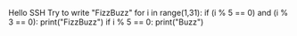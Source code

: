 Hello SSH
Try to write "FizzBuzz"
for i in range(1,31):
    if (i % 5 == 0) and (i % 3 == 0):
        print("FizzBuzz")
    if i % 5 == 0:
        print("Buzz")
    